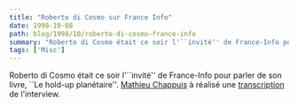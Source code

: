 ```yaml
---
title: "Roberto di Cosmo sur France Info"
date: 1998-10-08
path: blog/1998/10/roberto-di-cosmo-france-info
summary: "Roberto di Cosmo était ce soir l'``invité'' de France-Info pour parler de son livre, ``Le hold-up planétaire''."
tags: ['Misc']
---
```


<P>
Roberto di Cosmo était ce soir l'``invité'' de France-Info
pour parler de son livre, ``Le hold-up planétaire''. <A HREF="mailto:mollo@iut-bm.univ-fcomte.fr">Mathieu Chappuis</A> à réalisé une <A HREF="http://www.linux-center.org/articles/9810/roberto.html">transcription</A>
de l'interview.
</P>



